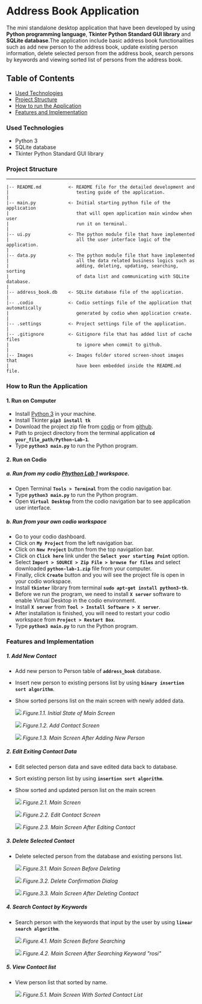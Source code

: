 # Address Book Application
  The mini standalone desktop application that have been developed by using **Python programming language**, **Tkinter Python Standard GUI library** and **SQLite database**.The application include basic address book functionalities such as add new person to the address book, update existing person information, delete selected person from the address book, search persons by keywords and viewing sorted list of persons from the address book.


## Table of Contents
  * [Used Technologies](#used-technologies)
  * [Project Structure](#project-structure)
  * [How to run the Application](#how-to-run-the-application)
  * [Features and Implementation](#features-and-implementation)


### Used Technologies
  * Python 3
  * SQLite database
  * Tkinter Python Standard GUI library


### Project Structure
------------

    |-- README.md          <- README file for the detailed development and 
    |                         testing guide of the application.
    |
    |-- main.py            <- Initial starting python file of the application 
    |                         that will open application main window when user 
    |                         run it on terminal.
    |
    |-- ui.py              <- The python module file that have implemented 
    |                         all the user interface logic of the application.
    |
    |-- data.py            <- The python module file that have implemented
    |                         all the data related business logics such as
    |                         adding, deleting, updating, searching, sorting 
    |                         of data list and communicating with SQLite database.
    |
    |-- address_book.db    <- SQLite database file of the application.
    |
    |-- .codio             <- Codio settings file of the application that automatically 
    |                         generated by codio when application create.
    |
    |-- .settings          <- Project settings file of the application.
    |
    |-- .gitignore         <- Gitignore file that has added list of cache files 
    |                         to ignore when commit to github.
    |
    |-- Images             <- Images folder stored screen-shoot images that 
    |                         have been embedded inside the README.md file.
    

### How to Run the Application
  #### 1. Run on Computer
  * Install [Python 3](https://www.python.org/downloads/) in your machine.
  * Install Tkinter **`pip3 install tk`**
  * Download the project zip file from [codio](https://codio.co.uk/mchue/python-lab-1) or from [github](https://github.com/MaChue/Python-Lab-1.git).
  * Path to project directory from the terminal application **`cd your_file_path/Python-Lab-1`**.
  * Type **`python3 main.py`** to run the Python program.

  #### 2. Run on Codio
  ##### a. Run from my codio [Phython Lab 1](https://codio.co.uk/mchue/python-lab-1) workspace.
  * Open Terminal **`Tools > Terminal`** from the codio navigation bar.
  * Type **`python3 main.py`** to run the Python program.
  * Open **`Virtual Desktop`** from the codio navigation bar to see application user interface.

  ##### b. Run from your own codio workspace
  * Go to your codio dashboard.
  * Click on **`My Project`** from the left navigation bar.
  * Click on **`New Project`** button from the top navigation bar.
  * Click on **`Click here`** link under the **`Select your starting Point`** option.
  * Select **`Import > SOURCE > Zip File > browse for files`** and select downloaded **`python-lab-1.zip`** file from your computer.
  * Finally, click **`Create`** button and you will see the project file is open in your codio workspace.
  * Install **`tkinter`** library from terminal **`sudo apt-get install python3-tk`**.
  * Before we run the program, we need to install **`X server`** software to enable Virtual Desktop in the codio environment.
  * Install **`X server`** from **`Tool > Install Software > X server`**.
  * After installation is finished, you will need to restart your codio workspace from **`Project > Restart Box`**.
  * Type **`python3 main.py`** to run the Python program.

  
### Features and Implementation
  ##### 1. Add New Contact
  - Add new person to Person table of **`address_book`** database.
  - Insert new person to existing persons list by using **`binary insertion sort algorithm`**.
  - Show sorted persons list on the main screen with newly added data.

      ![](Images/ab_initial.png)
      *Figure.1.1. Initial State of Main Screen*
      
      ![](Images/ab_add_contact1.png)
      *Figure.1.2. Add Contact Screen*

      ![](Images/ab_add_contact2.png)
      *Figure.1.3. Main Screen After Adding New Person*
  
  ##### 2. Edit Exiting Contact Data
  - Edit selected person data and save edited data back to database.
  - Sort existing person list by using **`insertion sort algorithm`**.
  - Show sorted and updated person list on the main screen

      ![](Images/ab_edit_contact1.png)
      *Figure.2.1. Main Screen*
      
      ![](Images/ab_edit_contact2.png)
      *Figure.2.2. Edit Contact Screen*

      ![](Images/ab_edit_contact3.png)
      *Figure.2.3. Main Screen After Editing Contact*
  
  ##### 3. Delete Selected Contact
  - Delete selected person from the database and existing persons list.

      ![](Images/ab_contact_list.png)
      *Figure.3.1. Main Screen Before Deleting*
      
      ![](Images/ab_delete_contact1.png)
      *Figure.3.2. Delete Confirmation Dialog*  

      ![](Images/ab_delete_contact2.png)
      *Figure.3.3. Main Screen After Deleting Contact*  

  ##### 4. Search Contact by Keywords
  - Search person with the keywords that input by the user by using **`linear search algorithm`**.

      ![](Images/ab_contact_list.png)
      *Figure.4.1. Main Screen Before Searching*
      
      ![](Images/ab_search_contact2.png)
      *Figure.4.2. Main Screen After Searching Keyword "rosi"*  

  ##### 5. View Contact list
  - View person list that sorted by name.

      ![](Images/ab_contact_list.png)
      *Figure.5.1. Main Screen With Sorted Contact List*
